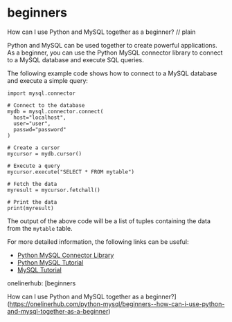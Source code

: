 # beginners

How can I use Python and MySQL together as a beginner?
// plain

Python and MySQL can be used together to create powerful applications. As a beginner, you can use the Python MySQL connector library to connect to a MySQL database and execute SQL queries.

The following example code shows how to connect to a MySQL database and execute a simple query:

```
import mysql.connector

# Connect to the database
mydb = mysql.connector.connect(
  host="localhost",
  user="user",
  passwd="password"
)

# Create a cursor
mycursor = mydb.cursor()

# Execute a query
mycursor.execute("SELECT * FROM mytable")

# Fetch the data
myresult = mycursor.fetchall()

# Print the data
print(myresult)
```

The output of the above code will be a list of tuples containing the data from the `mytable` table.

For more detailed information, the following links can be useful:

- [Python MySQL Connector Library](https://dev.mysql.com/doc/connector-python/en/)
- [Python MySQL Tutorial](https://www.w3schools.com/python/python_mysql.asp)
- [MySQL Tutorial](https://www.mysqltutorial.org/)

onelinerhub: [beginners

How can I use Python and MySQL together as a beginner?](https://onelinerhub.com/python-mysql/beginners--how-can-i-use-python-and-mysql-together-as-a-beginner)
